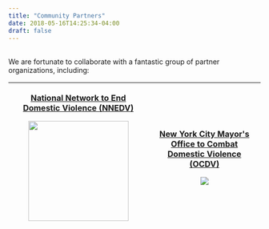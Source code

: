 ```yaml
---
title: "Community Partners"
date: 2018-05-16T14:25:34-04:00
draft: false
---
```

<br>
We are fortunate to collaborate with a fantastic group of partner organizations,
including:
 <table>
  <thead>
  <tr>
<th>
  <p><a href="https://nnedv.org/">National Network to End Domestic Violence (NNEDV)</a></p>
  <img class="middle-img" src="/images/NNEDV_logo.jpg" style="width: 200px; max-height: 300px;"/>
</th>
<th>
  <p><a href="http://www1.nyc.gov/site/ocdv/index.page">New York City Mayor's
Office to Combat Domestic Violence (OCDV)</a></p>
  <img class="middle-img" src="/images/OCDV logo.png" style="max-height: 300px;"/>
</th>
</thead>
 </table>
